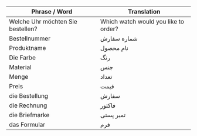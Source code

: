 
| Phrase / Word                     | Translation                          |
| --------------------------------- | ------------------------------------ |
| Welche Uhr möchten Sie bestellen? | Which watch would you like to order? |
| Bestellnummer                     | شماره سفارش                          |
| Produktname                       | نام محصول                            |
| Die Farbe                         | رنگ                                  |
| Material                          | جنس                                  |
| Menge                             | تعداد                                |
| Preis                             | قیمت                                 |
| die Bestellung                    | سفارش                                |
| die Rechnung                      | فاکتور                               |
| die Briefmarke                    | تمبر پستی                            |
| das Formular                      | فرم                                  |
